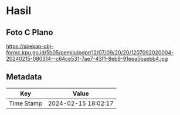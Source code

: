 # Hasil

## Foto C Plano

https://sirekap-obj-formc.kpu.go.id/5b05/pemilu/pdpr/12/07/09/20/20/1207092020004-20240215-080314--c64ce531-7ae7-43f1-8eb9-91eea5baebb4.jpg


## Metadata

| Key        | Value               |
| ---------- | ------------------- |
| Time Stamp | 2024-02-15 18:02:17 |



